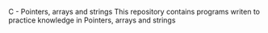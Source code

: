 C - Pointers, arrays and strings
This repository contains programs writen to practice knowledge in Pointers, arrays and strings
